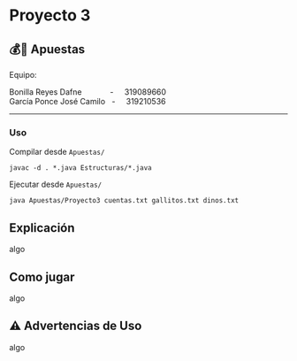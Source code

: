 # Proyecto 3

## 💰🦖 Apuestas

Equipo:

Bonilla Reyes Dafne &nbsp; &nbsp; &nbsp; &nbsp; &nbsp; &nbsp; - &nbsp; &nbsp; 319089660  
García Ponce José Camilo &nbsp; - &nbsp; &nbsp; 319210536

---

### Uso

Compilar desde `Apuestas/`

```
javac -d . *.java Estructuras/*.java
```

Ejecutar desde `Apuestas/`

```
java Apuestas/Proyecto3 cuentas.txt gallitos.txt dinos.txt
```

## Explicación

<div align="justify">
algo
</div>

## Como jugar

<div align="justify">
algo
</div>

## ⚠️ Advertencias de Uso

<div align="justify">
algo
</div>
